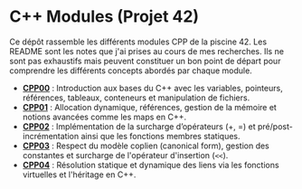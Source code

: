 # C++ Modules (Projet 42)

Ce dépôt rassemble les différents modules CPP de la piscine 42. Les README sont les notes que j'ai prises au cours de mes recherches. Ils ne sont pas exhaustifs mais peuvent constituer un bon point de départ pour comprendre les différents concepts abordés par chaque module.

- [**CPP00**](https://github.com/FXC-ai/cpp_module_1/tree/main/cpp00) : Introduction aux bases du C++ avec les variables, pointeurs, références, tableaux, conteneurs et manipulation de fichiers.
- [**CPP01**](https://github.com/FXC-ai/cpp_module_1/tree/main/cpp01) : Allocation dynamique, références, gestion de la mémoire et notions avancées comme les maps en C++.
- [**CPP02**](https://github.com/FXC-ai/cpp_module_1/tree/main/cpp02) : Implémentation de la surcharge d’opérateurs (+, =) et pré/post-incrémentation ainsi que les fonctions membres statiques.
- [**CPP03**](https://github.com/FXC-ai/cpp_module_1/tree/main/cpp03) : Respect du modèle coplien (canonical form), gestion des constantes et surcharge de l'opérateur d'insertion (`<<`).
- [**CPP04**](https://github.com/FXC-ai/cpp_module_1/tree/main/cpp04) : Résolution statique et dynamique des liens via les fonctions virtuelles et l'héritage en C++.
